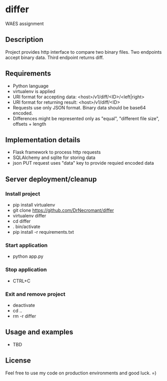 # differ
WAES assignment

## Description
Project provides http interface to compare two binary files.
Two endpoints accept binary data.
Third endpoint returns diff.
 
## Requirements
* Python language
* virtualenv is applied
* URI format for accepting data: \<host>/v1/diff/\<ID>/\<left|right>
* URI format for returning result: \<host>/v1/diff/\<ID>
* Requests use only JSON format. Binary data should be base64 encoded.
* Differences might be represented only as "equal", "different file size", offsets + length

## Implementation details
* Flask framework to process http requests
* SQLAlchemy and sqlite for storing data
* json PUT request uses "data" key to provide requied encoded data

## Server deployment/cleanup

### Install project
* pip install virtualenv
* git clone https://github.com/DrNecromant/differ
* virtualenv differ
* cd differ
* . bin/activate
* pip install -r requirements.txt

### Start application
* python app.py

### Stop application
* CTRL+C

### Exit and remove project
* deactivate
* cd ..
* rm -r differ

## Usage and examples
* TBD

## License
Feel free to use my code on production environments and good luck. =)

